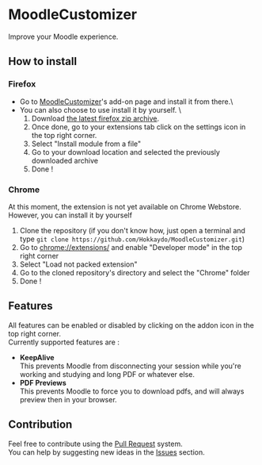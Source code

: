 # MoodleCustomizer
Improve your Moodle experience.

## How to install
### Firefox
- Go to [MoodleCustomizer](https://addons.mozilla.org/addon/moodlecustomizer)'s add-on page and install it from there.\
- You can also choose to use install it by yourself. \
    1. Download [the latest firefox zip archive](https://github.com/Hokkaydo/MoodleCustomizer/blob/master/Firefox/moodlecustomizer-1.1.2.zip). 
    2. Once done, go to your extensions tab click on the settings icon in the top right corner.
    3. Select "Install module from a file"
    4. Go to your download location and selected the previously downloaded archive
    5. Done ! 

### Chrome
At this moment, the extension is not yet available on Chrome Webstore. \
However, you can install it by yourself
1. Clone the repository (if you don't know how, just open a terminal and type `git clone https://github.com/Hokkaydo/MoodleCustomizer.git`)
2. Go to [chrome://extensions/](chrome://extensions/) and enable "Developer mode" in the top right corner
3. Select "Load not packed extension" 
4. Go to the cloned repository's directory and select the "Chrome" folder
5. Done !

## Features
All features can be enabled or disabled by clicking on the addon icon in the top right corner.\
Currently supported features are : 
- **KeepAlive**\
    This prevents Moodle from disconnecting your session while you're working and studying and long PDF or whatever else.
- **PDF Previews**\
    This prevents Moodle to force you to download pdfs, and will always preview then in your browser.

## Contribution
Feel free to contribute using the [Pull Request](https://github.com/Hokkaydo/MoodleCustomizer/pulls) system. \
You can help by suggesting new ideas in the [Issues](https://github.com/Hokkaydo/MoodleCustomizer/issues) section.
